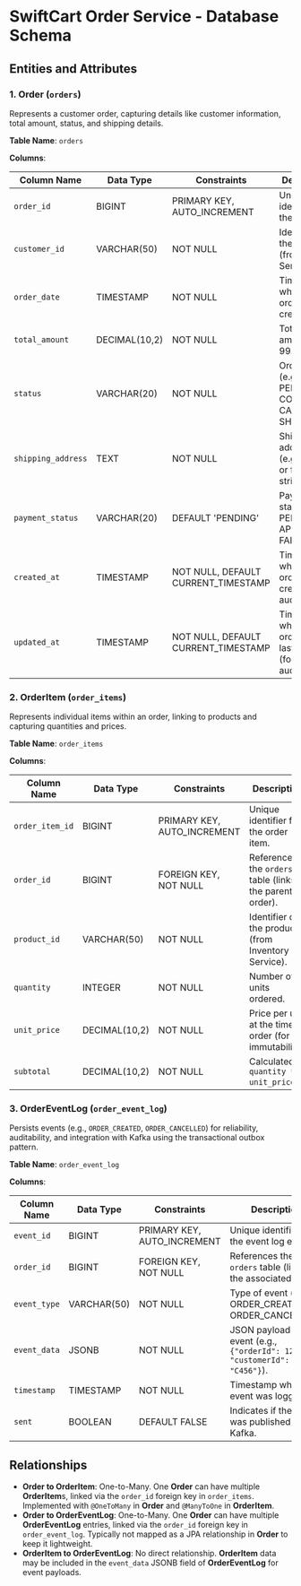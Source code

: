 # SwiftCart Order Service - Database Schema

## Entities and Attributes

### 1. Order (`orders`)

Represents a customer order, capturing details like customer information, total amount, status, and shipping details.

**Table Name**: `orders`

**Columns**:

| Column Name         | Data Type         | Constraints                     | Description                                                                 |
|---------------------|-------------------|---------------------------------|-----------------------------------------------------------------------------|
| `order_id`          | BIGINT            | PRIMARY KEY, AUTO_INCREMENT     | Unique identifier for the order.                                            |
| `customer_id`       | VARCHAR(50)       | NOT NULL                        | Identifier of the customer (from User Service).                             |
| `order_date`        | TIMESTAMP         | NOT NULL                        | Timestamp when the order was created.                                       |
| `total_amount`      | DECIMAL(10,2)     | NOT NULL                        | Total order amount (e.g., 99.99).                                           |
| `status`            | VARCHAR(20)       | NOT NULL                        | Order status (e.g., PENDING, CONFIRMED, CANCELLED, SHIPPED).                |
| `shipping_address`  | TEXT              | NOT NULL                        | Shipping address (e.g., JSON or formatted string).                          |
| `payment_status`    | VARCHAR(20)       | DEFAULT 'PENDING'               | Payment status (e.g., PENDING, APPROVED, FAILED).                           |
| `created_at`        | TIMESTAMP         | NOT NULL, DEFAULT CURRENT_TIMESTAMP | Timestamp when the order was created (for auditing).                    |
| `updated_at`        | TIMESTAMP         | NOT NULL, DEFAULT CURRENT_TIMESTAMP | Timestamp when the order was last updated (for auditing).                |

### 2. OrderItem (`order_items`)

Represents individual items within an order, linking to products and capturing quantities and prices.

**Table Name**: `order_items`

**Columns**:

| Column Name        | Data Type         | Constraints                     | Description                                                                 |
|--------------------|-------------------|---------------------------------|-----------------------------------------------------------------------------|
| `order_item_id`    | BIGINT            | PRIMARY KEY, AUTO_INCREMENT     | Unique identifier for the order item.                                       |
| `order_id`         | BIGINT            | FOREIGN KEY, NOT NULL           | References the `orders` table (links to the parent order).                  |
| `product_id`       | VARCHAR(50)       | NOT NULL                        | Identifier of the product (from Inventory Service).                         |
| `quantity`         | INTEGER           | NOT NULL                        | Number of units ordered.                                                   |
| `unit_price`       | DECIMAL(10,2)     | NOT NULL                        | Price per unit at the time of order (for immutability).                    |
| `subtotal`         | DECIMAL(10,2)     | NOT NULL                        | Calculated as `quantity * unit_price`.                                     |

### 3. OrderEventLog (`order_event_log`)

Persists events (e.g., `ORDER_CREATED`, `ORDER_CANCELLED`) for reliability, auditability, and integration with Kafka using the transactional outbox pattern.

**Table Name**: `order_event_log`

**Columns**:

| Column Name        | Data Type         | Constraints                     | Description                                                                 |
|--------------------|-------------------|---------------------------------|-----------------------------------------------------------------------------|
| `event_id`         | BIGINT            | PRIMARY KEY, AUTO_INCREMENT     | Unique identifier for the event log entry.                                  |
| `order_id`         | BIGINT            | FOREIGN KEY, NOT NULL           | References the `orders` table (links to the associated order).              |
| `event_type`       | VARCHAR(50)       | NOT NULL                        | Type of event (e.g., ORDER_CREATED, ORDER_CANCELLED).                       |
| `event_data`       | JSONB             | NOT NULL                        | JSON payload of the event (e.g., `{"orderId": 123, "customerId": "C456"}`). |
| `timestamp`        | TIMESTAMP         | NOT NULL                        | Timestamp when the event was logged.                                        |
| `sent`             | BOOLEAN           | DEFAULT FALSE                   | Indicates if the event was published to Kafka.                              |

## Relationships
- **Order to OrderItem**: One-to-Many. One **Order** can have multiple **OrderItem**s, linked via the `order_id` foreign key in `order_items`. Implemented with `@OneToMany` in **Order** and `@ManyToOne` in **OrderItem**.
- **Order to OrderEventLog**: One-to-Many. One **Order** can have multiple **OrderEventLog** entries, linked via the `order_id` foreign key in `order_event_log`. Typically not mapped as a JPA relationship in **Order** to keep it lightweight.
- **OrderItem to OrderEventLog**: No direct relationship. **OrderItem** data may be included in the `event_data` JSONB field of **OrderEventLog** for event payloads.
